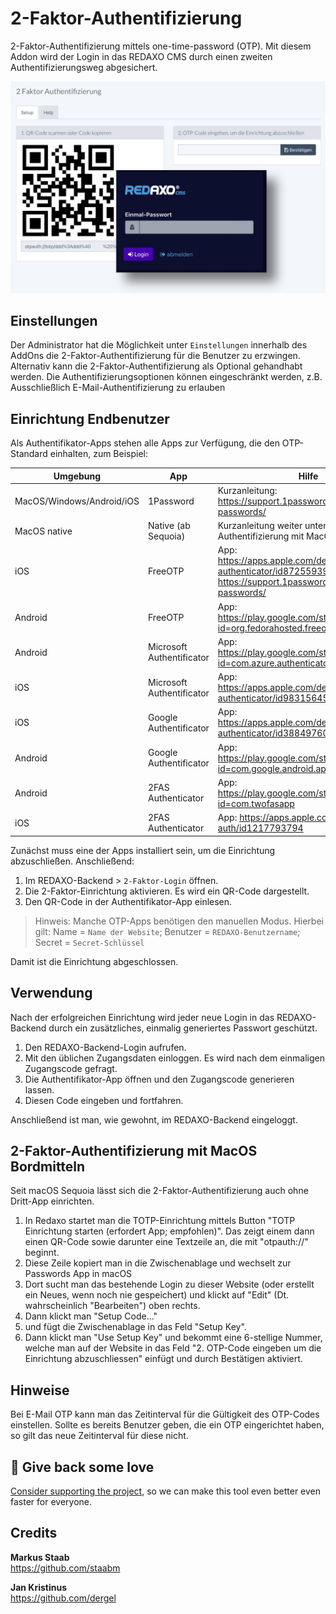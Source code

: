 # 2-Faktor-Authentifizierung

2-Faktor-Authentifizierung mittels one-time-password (OTP).
Mit diesem Addon wird der Login in das REDAXO CMS durch einen zweiten Authentifizierungsweg abgesichert.

![2-Faktor-Authentifizierung Weboberfläche](https://github.com/FriendsOfREDAXO/2factor_auth/blob/assets/screen.png?raw=true)

## Einstellungen

Der Administrator hat die Möglichkeit unter `Einstellungen` innerhalb des AddOns die 2-Faktor-Authentifizierung für die Benutzer zu erzwingen.
Alternativ kann die 2-Faktor-Authentifizierung als Optional gehandhabt werden. Die Authentifizierungsoptionen können eingeschränkt werden, z.B. Ausschließlich E-Mail-Authentifizierung zu erlauben

## Einrichtung Endbenutzer

Als Authentifikator-Apps stehen alle Apps zur Verfügung, die den OTP-Standard einhalten, zum Beispiel:

Umgebung                  | App                       | Hilfe
------------------------- |---------------------------| -----
MacOS/Windows/Android/iOS | 1Password                 | Kurzanleitung: <https://support.1password.com/one-time-passwords/>
MacOS native              | Native (ab Sequoia)       | Kurzanleitung weiter unten – "2-Faktor-Authentifizierung mit MacOS Bordmitteln"
iOS                       | FreeOTP                   | App: <https://apps.apple.com/de/app/freeotp-authenticator/id872559395>, Kurzanleitung: <https://support.1password.com/one-time-passwords/>
Android                   | FreeOTP                   | App: <https://play.google.com/store/apps/details?id=org.fedorahosted.freeotp>
Android                   | Microsoft Authentificator | App: <https://play.google.com/store/apps/details?id=com.azure.authenticator&hl=de>
iOS                       | Microsoft Authentificator | App: <https://apps.apple.com/de/app/microsoft-authenticator/id983156458>
iOS                       | Google Authentificator    | App: <https://apps.apple.com/de/app/google-authenticator/id388497605>
Android                   | Google Authentificator    | App: <https://play.google.com/store/apps/details?id=com.google.android.apps.authenticator2>
Android                   | 2FAS Authenticator        | App: <https://play.google.com/store/apps/details?id=com.twofasapp>
iOS                       | 2FAS Authenticator        | App: <https://apps.apple.com/us/app/2fas-auth/id1217793794>

Zunächst muss eine der Apps installiert sein, um die Einrichtung abzuschließen. Anschließend:

1. Im REDAXO-Backend > `2-Faktor-Login` öffnen.
2. Die 2-Faktor-Einrichtung aktivieren. Es wird ein QR-Code dargestellt.
3. Den QR-Code in der Authentifikator-App einlesen. 

> Hinweis: Manche OTP-Apps benötigen den manuellen Modus. Hierbei gilt: Name = `Name der Website`; Benutzer = `REDAXO-Benutzername`; Secret = `Secret-Schlüssel`

Damit ist die Einrichtung abgeschlossen.

## Verwendung

Nach der erfolgreichen Einrichtung wird jeder neue Login in das REDAXO-Backend durch ein zusätzliches, einmalig generiertes Passwort geschützt.

1. Den REDAXO-Backend-Login aufrufen.
2. Mit den üblichen Zugangsdaten einloggen. Es wird nach dem einmaligen Zugangscode gefragt.
3. Die Authentifikator-App öffnen und den Zugangscode generieren lassen.
4. Diesen Code eingeben und fortfahren.

Anschließend ist man, wie gewohnt, im REDAXO-Backend eingeloggt.

## 2-Faktor-Authentifizierung mit MacOS Bordmitteln

Seit macOS Sequoia lässt sich die 2-Faktor-Authentifizierung auch ohne Dritt-App einrichten.

1. In Redaxo startet man die TOTP-Einrichtung mittels Button "TOTP Einrichtung starten (erfordert App; empfohlen)". Das zeigt einem dann einen QR-Code sowie darunter eine Textzeile an, die mit "otpauth://" beginnt.
3. Diese Zeile kopiert man in die Zwischenablage und wechselt zur Passwords App in macOS
4. Dort sucht man das bestehende Login zu dieser Website (oder erstellt ein Neues, wenn noch nie gespeichert) und klickt auf "Edit" (Dt. wahrscheinlich "Bearbeiten") oben rechts.
5. Dann klickt man "Setup Code..."
6. und fügt die Zwischenablage in das Feld "Setup Key".
7. Dann klickt man "Use Setup Key" und bekommt eine 6-stellige Nummer, welche man auf der Website in das Feld "2. OTP-Code eingeben um die Einrichtung abzuschliessen" einfügt und durch Bestätigen aktiviert.

## Hinweise

Bei E-Mail OTP kann man das Zeitinterval für die Gültigkeit des OTP-Codes einstellen. Sollte es bereits Benutzer geben, die ein OTP eingerichtet haben, so gilt das neue Zeitinterval für diese nicht.

## 💌 Give back some love

[Consider supporting the project](https://github.com/sponsors/staabm), so we can make this tool even better even faster for everyone.

## Credits

**Markus Staab**  
https://github.com/staabm 

**Jan Kristinus**  
https://github.com/dergel
